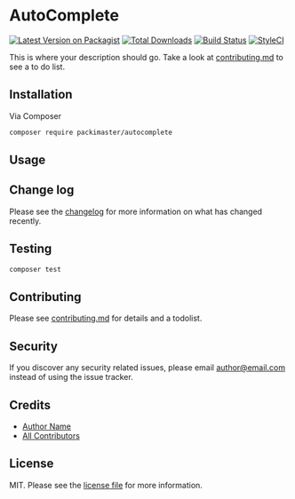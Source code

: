 # AutoComplete

[![Latest Version on Packagist][ico-version]][link-packagist]
[![Total Downloads][ico-downloads]][link-downloads]
[![Build Status][ico-travis]][link-travis]
[![StyleCI][ico-styleci]][link-styleci]

This is where your description should go. Take a look at [contributing.md](contributing.md) to see a to do list.

## Installation

Via Composer

```bash
composer require packimaster/autocomplete
```

## Usage

## Change log

Please see the [changelog](changelog.md) for more information on what has changed recently.

## Testing

```bash
composer test
```

## Contributing

Please see [contributing.md](contributing.md) for details and a todolist.

## Security

If you discover any security related issues, please email author@email.com instead of using the issue tracker.

## Credits

- [Author Name][link-author]
- [All Contributors][link-contributors]

## License

MIT. Please see the [license file](license.md) for more information.

[ico-version]: https://img.shields.io/packagist/v/packimaster/autocomplete.svg?style=flat-square
[ico-downloads]: https://img.shields.io/packagist/dt/packimaster/autocomplete.svg?style=flat-square
[ico-travis]: https://img.shields.io/travis/packimaster/autocomplete/master.svg?style=flat-square
[ico-styleci]: https://styleci.io/repos/12345678/shield

[link-packagist]: https://packagist.org/packages/packimaster/autocomplete
[link-downloads]: https://packagist.org/packages/packimaster/autocomplete
[link-travis]: https://travis-ci.org/packimaster/autocomplete
[link-styleci]: https://styleci.io/repos/12345678
[link-author]: https://github.com/packimaster
[link-contributors]: ../../contributors
